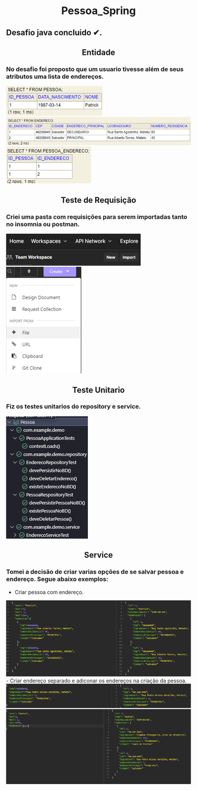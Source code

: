 <h1 align=center> Pessoa_Spring

## Desafio java concluido ✔.

<h2 align=center> Entidade 

### No desafio foi proposto que um usuario tivesse além de seus atributos uma lista de endereços. 


<img src="img/pessoaEntity.png" />
<img src="img/enderecoEntity.png"  />
<img src="img/enderecoPessoaEntity.png"  />

<h2 align=center> Teste de Requisição

### Criei uma pasta com requisições para serem importadas tanto no insomnia ou postman.


<img src="img/importPostman.png"  /> 

<img src="img/importInsomnia.png"  />

<h2 align=center> Teste Unitario

### Fiz os testes unitarios do repository e service.

<img src="img/test.png"  />

<h2 align=center> Service

### Tomei a decisão de criar varias opções de se salvar pessoa e endereço. Segue abaixo exemplos:

-   Criar pessoa com endereço.
<img src="img/PessoaEndereco.png"  />
-   Criar endereço separado e adiconar os endereços na criação da pessoa.
<img src="img/endereco.png"  />
<img src="img/PessoaEndereco2.png"  />


